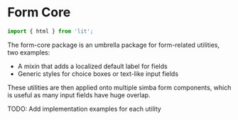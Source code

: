 # Form Core

```js script
import { html } from 'lit';
```

The form-core package is an umbrella package for form-related utilities, two examples:

- A mixin that adds a localized default label for fields
- Generic styles for choice boxes or text-like input fields

These utilities are then applied onto multiple simba form components, which is useful as many input fields have huge overlap.

TODO: Add implementation examples for each utility
